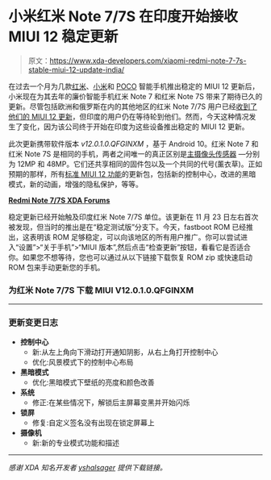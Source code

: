 # 小米红米 Note 7/7S 在印度开始接收 MIUI 12 稳定更新

> 原文：<https://www.xda-developers.com/xiaomi-redmi-note-7-7s-stable-miui-12-update-india/>

在过去一个月为几款[红米](https://www.xda-developers.com/xiaomi-mi-10-redmi-k30-5g-android-11-miui-12/)、[小米](https://www.xda-developers.com/xiaomi-mi-10-pro-android-11-miui-12/)和 [POCO](https://www.xda-developers.com/poco-f2-pro-android-11-update-miui-12/) 智能手机推出稳定的 MIUI 12 更新后，小米现在为其去年的廉价智能手机红米 Note 7 和红米 Note 7S 带来了期待已久的更新。尽管包括欧洲和俄罗斯在内的其他地区的红米 Note 7/7S 用户已经[收到了他们的 MIUI 12 更新](https://www.xda-developers.com/download-miui-12-stable-update-rolling-out-several-xiaomi-redmi-mi-poco-devices/)，但印度的用户仍在等待轮到他们。然而，今天这种情况发生了变化，因为该公司终于开始在印度为这些设备推出稳定的 MIUI 12 更新。

此次更新携带软件版本 *v12.0.1.0.QFGINXM* ，基于 Android 10。红米 Note 7 和红米 Note 7S 是相同的手机，两者之间唯一的真正区别是[主摄像头传感器](https://www.xda-developers.com/xiaomi-redmi-note-7s-48mp-snapdragon-660/) —分别为 12MP 和 48MP。它们还共享相同的固件包以及一个共同的代号(薰衣草)。正如预期的那样，所有[标准 MIUI 12 功能](https://www.xda-developers.com/xiaomi-miui-12-mi-redmi/)的更新包，包括新的控制中心，改进的黑暗模式，新的动画，增强的隐私保护，等等。

**[Redmi Note 7/7S XDA Forums](https://forum.xda-developers.com/redmi-note-7)**

稳定更新已经开始触及印度红米 Note 7/7S 单位。该更新在 11 月 23 日左右首次被发现，但当时的推出是在“稳定测试版”分支下。今天，fastboot ROM 已经推出，这表明该 ROM 足够稳定，可以向该地区的所有用户推广。你可以尝试进入“设置”>“关于手机”>“MIUI 版本”,然后点击“检查更新”按钮，看看它是否适合你。如果您不想等待，您也可以通过从以下链接下载恢复 ROM zip 或快速启动 ROM 包来手动更新您的手机。

### 为红米 Note 7/7S 下载 MIUI V12.0.1.0.QFGINXM

* * *

### 更新变更日志

*   **控制中心**
    *   新:从左上角向下滑动打开通知阴影，从右上角打开控制中心
    *   优化:风景模式下的控制中心布局
*   **黑暗模式**
    *   优化:黑暗模式下壁纸的亮度和颜色改善
*   **系统**
    *   修正:在某些情况下，解锁后主屏幕变黑并开始闪烁
*   **锁屏**
    *   修复:自定义签名没有出现在锁定屏幕上
*   **摄像机**
    *   新:新的专业模式功能和描述

* * *

*感谢 XDA 知名开发者 [yshalsager](https://forum.xda-developers.com/m/yshalsager.6084385/) 提供下载链接。*